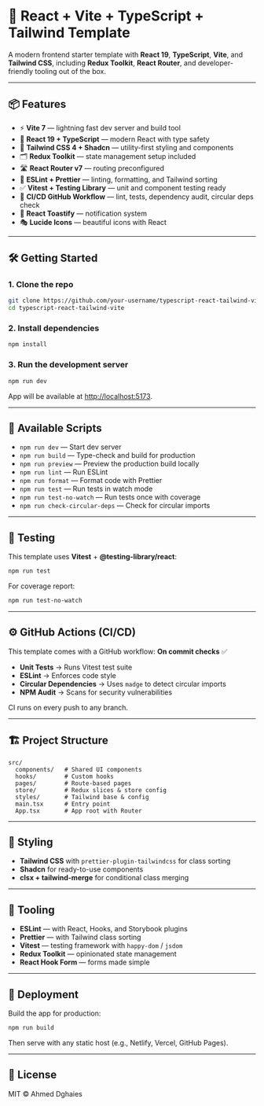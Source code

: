 # 🚀 React + Vite + TypeScript + Tailwind Template

A modern frontend starter template with **React 19**, **TypeScript**, **Vite**, and **Tailwind CSS**, including **Redux Toolkit**, **React Router**, and developer-friendly tooling out of the box.

---

## 📦 Features

- ⚡ **Vite 7** — lightning fast dev server and build tool
- 🧩 **React 19 + TypeScript** — modern React with type safety
- 🎨 **Tailwind CSS 4 + Shadcn** — utility-first styling and components
- 🗂️ **Redux Toolkit** — state management setup included
- 🛣️ **React Router v7** — routing preconfigured
- 🧹 **ESLint + Prettier** — linting, formatting, and Tailwind sorting
- ✅ **Vitest + Testing Library** — unit and component testing ready
- 🔄 **CI/CD GitHub Workflow** — lint, tests, dependency audit, circular deps check
- 🔔 **React Toastify** — notification system
- 🎭 **Lucide Icons** — beautiful icons with React

---

## 🛠️ Getting Started

### 1. Clone the repo

```bash
git clone https://github.com/your-username/typescript-react-tailwind-vite.git
cd typescript-react-tailwind-vite
```

### 2. Install dependencies

```bash
npm install
```

### 3. Run the development server

```bash
npm run dev
```

App will be available at [http://localhost:5173](http://localhost:5173).

---

## 📜 Available Scripts

- `npm run dev` — Start dev server
- `npm run build` — Type-check and build for production
- `npm run preview` — Preview the production build locally
- `npm run lint` — Run ESLint
- `npm run format` — Format code with Prettier
- `npm run test` — Run tests in watch mode
- `npm run test-no-watch` — Run tests once with coverage
- `npm run check-circular-deps` — Check for circular imports

---

## 🧪 Testing

This template uses **Vitest** + **@testing-library/react**:

```bash
npm run test
```

For coverage report:

```bash
npm run test-no-watch
```

---

## ⚙️ GitHub Actions (CI/CD)

This template comes with a GitHub workflow: **On commit checks** ✅

- **Unit Tests** → Runs Vitest test suite
- **ESLint** → Enforces code style
- **Circular Dependencies** → Uses `madge` to detect circular imports
- **NPM Audit** → Scans for security vulnerabilities

CI runs on every push to any branch.

---

## 🏗️ Project Structure

```
src/
  components/   # Shared UI components
  hooks/        # Custom hooks
  pages/        # Route-based pages
  store/        # Redux slices & store config
  styles/       # Tailwind base & config
  main.tsx      # Entry point
  App.tsx       # App root with Router
```

---

## 🎨 Styling

- **Tailwind CSS** with `prettier-plugin-tailwindcss` for class sorting
- **Shadcn** for ready-to-use components
- **clsx + tailwind-merge** for conditional class merging

---

## 🔧 Tooling

- **ESLint** — with React, Hooks, and Storybook plugins
- **Prettier** — with Tailwind class sorting
- **Vitest** — testing framework with `happy-dom` / `jsdom`
- **Redux Toolkit** — opinionated state management
- **React Hook Form** — forms made simple

---

## 🚀 Deployment

Build the app for production:

```bash
npm run build
```

Then serve with any static host (e.g., Netlify, Vercel, GitHub Pages).

---

## 📄 License

MIT © Ahmed Dghaies
